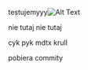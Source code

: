 testujemyyy![Alt Text](https://picsum.photos/id/8/200/300)

nie tutaj nie tutaj 

cyk pyk mdtx krull


pobiera commity